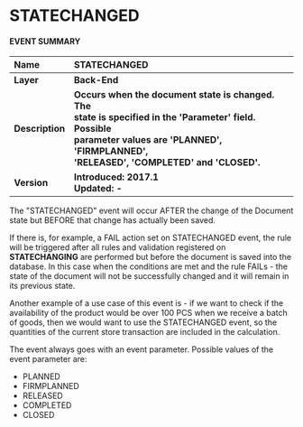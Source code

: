 # STATECHANGED
 
 
#### EVENT SUMMARY
|Name|STATECHANGED
|:-----|:-----
|**Layer**|**Back-End**
|**Description**|**Occurs when the document state is changed. The <br> state is specified in the 'Parameter' field. Possible <br>parameter values are 'PLANNED', 'FIRMPLANNED', <br> 'RELEASED', 'COMPLETED' and 'CLOSED'.**
|**Version**|**Introduced: 2017.1 <br> Updated: -**
 
The "STATECHANGED" event will occur AFTER the change of the Document state but BEFORE that change has actually been saved. 

If there is, for example, a FAIL action set on STATECHANGED event, the rule will be triggered after all rules and validation registered on **STATECHANGING** are performed but before the document is saved into the database.  In this case when the conditions are met and the rule FAILs - the state of the document will not be successfully changed and it will remain in its previous state.

Another example of a use case of this event is  - if we want to check if the availability of the product would be over 100 PCS when we receive a batch of goods, then we would want to use the STATECHANGED event, so the quantities of the current store transaction are included in the calculation.

The event always goes with an event parameter. Possible values of the event parameter are:
- PLANNED
- FIRMPLANNED
- RELEASED
- COMPLETED
- CLOSED
 

